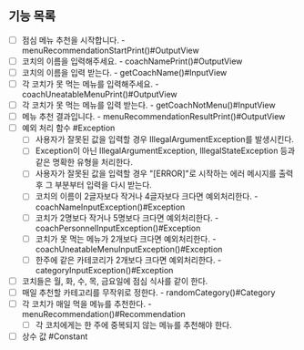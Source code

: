 ## 기능 목록
-[ ] 점심 메뉴 추천을 시작합니다. - menuRecommendationStartPrint()#OutputView
-[ ] 코치의 이름을 입력해주세요. - coachNamePrint()#OutputView
-[ ] 코치의 이름을 입력 받는다. - getCoachName()#InputView
-[ ] 각 코치가 못 먹는 메뉴를 입력해주세요. - coachUneatableMenuPrint()#OutputView
-[ ] 각 코치가 못 먹는 메뉴를 입력 받는다. - getCoachNotMenu()#InputView
-[ ] 메뉴 추천 결과입니다. - menuRecommendationResultPrint()#OutputView
-[ ] 예외 처리 함수 #Exception
  - [ ] 사용자가 잘못된 값을 입력할 경우 IllegalArgumentException를 발생시킨다.
  - [ ] Exception이 아닌 IllegalArgumentException, IllegalStateException 등과 같은 명확한 유형을 처리한다.
  - [ ] 사용자가 잘못된 값을 입력할 경우 "[ERROR]"로 시작하는 에러 메시지를 출력 후 그 부분부터 입력을 다시 받는다.
  - [ ] 코치의 이름이 2글자보다 작거나 4글자보다 크다면 예외처리한다. - coachNameInputException()#Exception
  - [ ] 코치가 2명보다 작거나 5명보다 크다면 예외처리한다. - coachPersonnelInputException()#Exception
  - [ ] 코치가 못 먹는 메뉴가 2개보다 크다면 예외처리한다. - coachUneatableMenuInputException()#Exception
  - [ ] 한주에 같은 카테코리가 2개보다 크다면 예외처리한다. - categoryInputException()#Exception
- [ ] 코치들은 월, 화, 수, 목, 금요일에 점심 식사를 같이 한다.
- [ ] 매일 추천할 카테고리를 무작위로 정한다. - randomCategory()#Category
- [ ] 각 코치가 매일 먹을 메뉴를 추천한다. - menuRecommendation()#Recommendation
  - [ ] 각 코치에게는 한 주에 중복되지 않는 메뉴를 추천해야 한다.
- [ ] 상수 값 #Constant